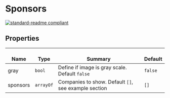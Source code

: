 # Sponsors
  [![standard-readme compliant](https://img.shields.io/badge/standard--readme-OK-green.svg?style=flat-square)](https://github.com/RichardLitt/standard-readme)
  

  ## Properties
  | </br>Name | </br>Type | </br>Summary | </br>Default | 
| ---- | ---- | ---- | ---- |
| gray | `bool` | Define if image is gray scale. Default `false` | `false` |
| sponsors | `arrayOf` | Companies to show. Default `[]`, see example section | `[]` |
